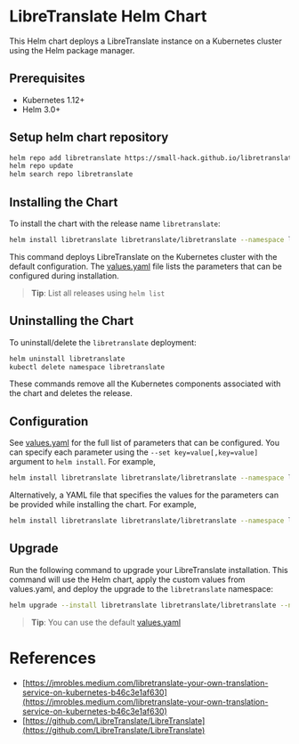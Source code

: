 # LibreTranslate Helm Chart

This Helm chart deploys a LibreTranslate instance on a Kubernetes cluster using the Helm package manager.

## Prerequisites

- Kubernetes 1.12+
- Helm 3.0+

## Setup helm chart repository

```bash
helm repo add libretranslate https://small-hack.github.io/libretranslate-elm-chart/
helm repo update
helm search repo libretranslate
```

## Installing the Chart

To install the chart with the release name `libretranslate`:

```bash
helm install libretranslate libretranslate/libretranslate --namespace libretranslate --create-namespace
```

This command deploys LibreTranslate on the Kubernetes cluster with the default configuration. The [values.yaml](charts/libretranslate/values.yaml) file lists the parameters that can be configured during installation.

> **Tip**: List all releases using `helm list`

## Uninstalling the Chart

To uninstall/delete the `libretranslate` deployment:

```bash
helm uninstall libretranslate
kubectl delete namespace libretranslate
```

These commands remove all the Kubernetes components associated with the chart and deletes the release.

## Configuration

See [values.yaml](charts/libretranslate/values.yaml) for the full list of parameters that can be configured. You can specify each parameter using the `--set key=value[,key=value]` argument to `helm install`. For example,

```bash
helm install libretranslate libretranslate/libretranslate --namespace libretranslate --create-namespace --set service.port=8080
```

Alternatively, a YAML file that specifies the values for the parameters can be provided while installing the chart. For example,

```bash
helm install libretranslate libretranslate/libretranslate --namespace libretranslate --create-namespace -f values.yaml
```

## Upgrade

Run the following command to upgrade your LibreTranslate installation. This command will use the Helm chart, apply the custom values from values.yaml, and deploy the upgrade to the `libretranslate` namespace:

```bash
helm upgrade --install libretranslate libretranslate/libretranslate --namespace libretranslate -f values.yaml
```

> **Tip**: You can use the default [values.yaml](charts/libretranslate/values.yaml)

# References
- [https://jmrobles.medium.com/libretranslate-your-own-translation-service-on-kubernetes-b46c3e1af630](https://jmrobles.medium.com/libretranslate-your-own-translation-service-on-kubernetes-b46c3e1af630)
- [https://github.com/LibreTranslate/LibreTranslate](https://github.com/LibreTranslate/LibreTranslate)
